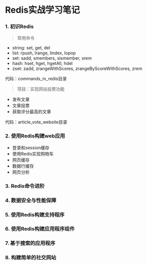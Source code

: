 # Redis实战学习笔记

### 1. 初识Redis
> 常用命令
* string: set, get, del
* list: rpush, lrange, lindex, lopop
* set: sadd, smembers, sismember, srem
* hash: hset, hget, hgetAll, hdel
* zset: zadd, zrangeWithScores, zrangeByScoreWithScores, zrem

代码：commands_in_redis目录

> 项目：实现网站投票功能
* 发布文章
* 文章投票
* 获取评分最高的文章

代码：article_vote_website目录

### 2. 使用Redis构建web应用
* 登录和session缓存
* 使用Redis实现购物车
* 网页缓存
* 数据行缓存
* 网页分析

### 3. Redis命令进阶

### 4. 数据安全与性能保障

### 5. 使用Redis构建支持程序

### 6. 使用Redis构建应用程序组件

### 7. 基于搜索的应用程序

### 8. 构建简单的社交网站

